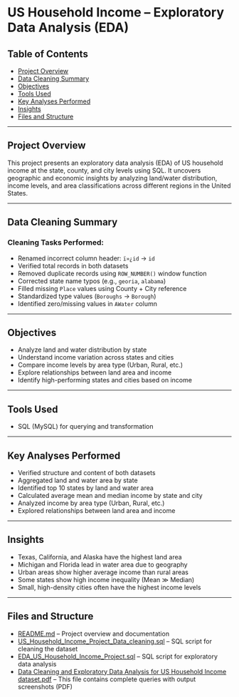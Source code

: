 # US Household Income – Exploratory Data Analysis (EDA)

## Table of Contents
- [Project Overview](#project-overview)  
- [Data Cleaning Summary](#data-cleaning-summary)  
- [Objectives](#objectives)  
- [Tools Used](#tools-used)  
- [Key Analyses Performed](#key-analyses-performed)  
- [Insights](#insights)  
- [Files and Structure](#files-and-structure)  

---

## Project Overview  
This project presents an exploratory data analysis (EDA) of US household income at the state, county, and city levels using SQL. It uncovers geographic and economic insights by analyzing land/water distribution, income levels, and area classifications across different regions in the United States.

---

## Data Cleaning Summary  

### Cleaning Tasks Performed:
- Renamed incorrect column header: `ï»¿id` → `id`  
- Verified total records in both datasets  
- Removed duplicate records using `ROW_NUMBER()` window function  
- Corrected state name typos (e.g., `georia`, `alabama`)  
- Filled missing `Place` values using County + City reference  
- Standardized type values (`Boroughs` → `Borough`)  
- Identified zero/missing values in `AWater` column  

---

## Objectives
- Analyze land and water distribution by state  
- Understand income variation across states and cities  
- Compare income levels by area type (Urban, Rural, etc.)  
- Explore relationships between land area and income  
- Identify high-performing states and cities based on income  

---

## Tools Used  
- SQL (MySQL) for querying and transformation  

---

## Key Analyses Performed  
- Verified structure and content of both datasets  
- Aggregated land and water area by state  
- Identified top 10 states by land and water area  
- Calculated average mean and median income by state and city  
- Analyzed income by area type (Urban, Rural, etc.)  
- Explored relationships between land area and income  

---

## Insights  
- Texas, California, and Alaska have the highest land area  
- Michigan and Florida lead in water area due to geography  
- Urban areas show higher average income than rural areas  
- Some states show high income inequality (Mean ≫ Median)  
- Small, high-density cities often have the highest income levels  

---

## Files and Structure

- [README.md](README.md) – Project overview and documentation  
- [US_Household_Income_Project_Data_cleaning.sql](US_Household_Income_Project_Data_cleaning.sql) – SQL script for cleaning the dataset  
- [EDA_US_Household_Income_Project.sql](EDA_US_Household_Income_Project.sql) – SQL script for exploratory data analysis  
- [Data Cleaning and Exploratory Data Analysis for US Household Income dataset.pdf](Data%20Cleaning%20and%20Exploratory%20Data%20Analysis%20Report.pdf) – This file contains complete queries with output screenshots (PDF)

